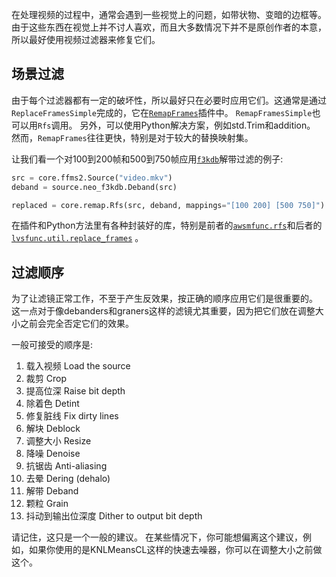 在处理视频的过程中，通常会遇到一些视觉上的问题，如带状物、变暗的边框等。
由于这些东西在视觉上并不讨人喜欢，而且大多数情况下并不是原创作者的本意，所以最好使用视频过滤器来修复它们。

## 场景过滤

由于每个过滤器都有一定的破坏性，所以最好只在必要时应用它们。这通常是通过`ReplaceFramesSimple`完成的，它在[`RemapFrames`](https://github.com/Irrational-Encoding-Wizardry/Vapoursynth-RemapFrames)插件中。
`RemapFramesSimple`也可以用`Rfs`调用。
另外，可以使用Python解决方案，例如std.Trim和addition。
然而，`RemapFrames`往往更快，特别是对于较大的替换映射集。

让我们看一个对100到200帧和500到750帧应用[`f3kdb`](filtering/debanding##neo_f3kdb)解带过滤的例子:

```py
src = core.ffms2.Source("video.mkv")
deband = source.neo_f3kdb.Deband(src)

replaced = core.remap.Rfs(src, deband, mappings="[100 200] [500 750]")
```

在插件和Python方法里有各种封装好的库，特别是前者的[`awsmfunc.rfs`](https://git.concertos.live/AHD/awsmfunc)和后者的[`lvsfunc.util.replace_frames`](https://lvsfunc.encode.moe/en/latest/#lvsfunc.util.replace_ranges) 。

## 过滤顺序

为了让滤镜正常工作，不至于产生反效果，按正确的顺序应用它们是很重要的。
这一点对于像debanders和graners这样的滤镜尤其重要，因为把它们放在调整大小之前会完全否定它们的效果。

一般可接受的顺序是:
1. 载入视频 Load the source
2. 裁剪 Crop
3. 提高位深 Raise bit depth
4. 除着色 Detint
5. 修复脏线 Fix dirty lines
6. 解块 Deblock
7. 调整大小 Resize
8. 降噪 Denoise
9. 抗锯齿 Anti-aliasing
10. 去晕 Dering (dehalo)
11. 解带 Deband
12. 颗粒 Grain
13. 抖动到输出位深度 Dither to output bit depth

请记住，这只是一个一般的建议。
在某些情况下，你可能想偏离这个建议，例如，如果你使用的是KNLMeansCL这样的快速去噪器，你可以在调整大小之前做这个。
